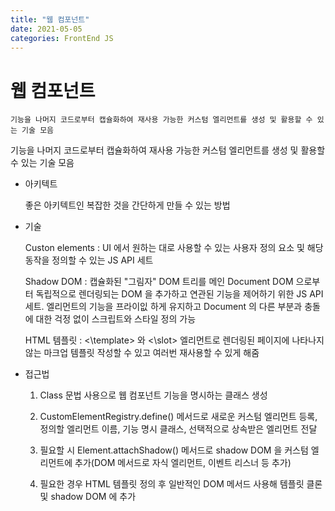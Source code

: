```yaml
---
title: "웹 컴포넌트"
date: 2021-05-05
categories: FrontEnd JS
---
```


# 웹 컴포넌트

    기능을 나머지 코드로부터 캡슐화하여 재사용 가능한 커스텀 엘리먼트를 생성 및 활용할 수 있는 기술 모음

기능을 나머지 코드로부터 캡슐화하여 재사용 가능한 커스텀 엘리먼트를 생성 및 활용할 수 있는 기술 모음

- 아키텍트

  좋은 아키텍트인 복잡한 것을 간단하게 만들 수 있는 방법

- 기술

  Custon elements : UI 에서 원하는 대로 사용할 수 있는 사용자 정의 요소 및 해당 동작을 정의할 수 있는 JS API 세트

  Shadow DOM : 캡슐화된 "그림자" DOM 트리를 메인 Document DOM 으로부터 독립적으로 렌더링되는 DOM 을 추가하고 연관된 기능을 제어하기 위한 JS API 세트. 엘리먼트의 기능을 프라이잆 하게 유지하고 Document 의 다른 부분과 충돌에 대한 걱정 없이 스크립트와 스타일 정의 가능

  HTML 템플릿 : <\template> 와 <\slot> 엘리먼트로 렌더링된 페이지에 나타나지 않는 마크업 템플릿 작성할 수 있고 여러번 재사용할 수 있게 해줌

- 접근법

  1. Class 문법 사용으로 웹 컴포넌트 기능을 명시하는 클래스 생성

  2. CustomElementRegistry.define() 메서드로 새로운 커스텀 엘리먼트 등록, 정의할 엘리먼트 이름, 기능 명시 클래스, 선택적으로 상속받은 엘리먼트 전달

  3. 필요할 시 Element.attachShadow() 메서드로 shadow DOM 을 커스텀 엘리먼트에 추가(DOM 메서드로 자식 엘리먼트, 이벤트 리스너 등 추가)

  4. 필요한 경우 HTML 템플릿 정의 후 일반적인 DOM 메서드 사용해 템플릿 클론 및 shadow DOM 에 추가
